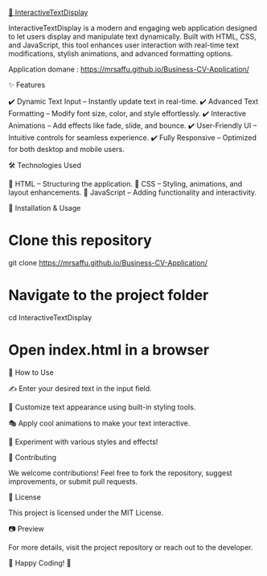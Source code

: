 <a href=" https://mrsaffu.github.io/Business-CV-Application/">🚀 InteractiveTextDisplay</a>

InteractiveTextDisplay is a modern and engaging web application designed to let users display and manipulate text dynamically. Built with HTML, CSS, and JavaScript, this tool enhances user interaction with real-time text modifications, stylish animations, and advanced formatting options.

Application domane : https://mrsaffu.github.io/Business-CV-Application/

✨ Features

✔️ Dynamic Text Input – Instantly update text in real-time.
✔️ Advanced Text Formatting – Modify font size, color, and style effortlessly.
✔️ Interactive Animations – Add effects like fade, slide, and bounce.
✔️ User-Friendly UI – Intuitive controls for seamless experience.
✔️ Fully Responsive – Optimized for both desktop and mobile users.

🛠️ Technologies Used

🔹 HTML – Structuring the application.
🔹 CSS – Styling, animations, and layout enhancements.
🔹 JavaScript – Adding functionality and interactivity.

🚀 Installation & Usage

# Clone this repository
git clone  https://mrsaffu.github.io/Business-CV-Application/

# Navigate to the project folder
cd InteractiveTextDisplay

# Open index.html in a browser

🎨 How to Use

✍️ Enter your desired text in the input field.

🎨 Customize text appearance using built-in styling tools.

🎭 Apply cool animations to make your text interactive.

🚀 Experiment with various styles and effects!

🤝 Contributing

We welcome contributions! Feel free to fork the repository, suggest improvements, or submit pull requests.

📜 License

This project is licensed under the MIT License.

📷 Preview

For more details, visit the project repository or reach out to the developer.

🎉 Happy Coding! 🚀

